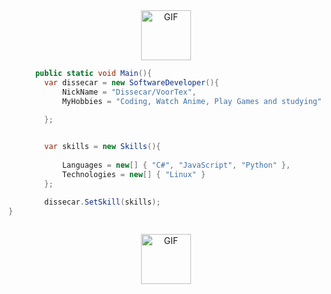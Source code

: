 <div align="center">
<img hight="80" width="80" alt="GIF" align="center" src="https://github.com/evitar/evitar/blob/main/assets/cute.gif">
 
</div>


```csharp
      public static void Main(){
        var dissecar = new SoftwareDeveloper(){
            NickName = "Dissecar/VoorTex",
            MyHobbies = "Coding, Watch Anime, Play Games and studying"

        };
       

        var skills = new Skills(){
        
            Languages = new[] { "C#", "JavaScript", "Python" },
            Technologies = new[] { "Linux" }
        };

        dissecar.SetSkill(skills);
}
    
```

<div align="center">
<img hight="80" width="80" alt="GIF" align="center" src="https://github.com/evitar/evitar/blob/main/assets/gifgit.gif">
 
</div>



